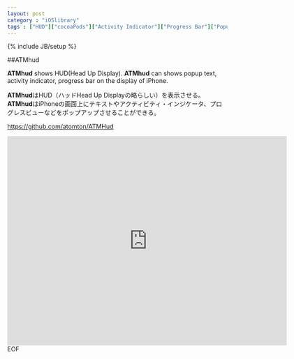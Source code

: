 ```yaml
---
layout: post
category : "iOSlibrary"
tags : ["HUD"]["cocoaPods"]["Activity Indicator"]["Progress Bar"]["Popup Message"]
---
```

{% include JB/setup %}

##ATMhud

**ATMhud** shows HUD(Head Up Display). **ATMhud** can shows popup text, activity indicator, progress bar on the display of iPhone.

**ATMhud**はHUD（ハッドHead Up Displayの略らしい）を表示させる。**ATMhud**はiPhoneの画面上にテキストやアクティビティ・インジケータ、プログレスビューなどをポップアップさせることができる。

https://github.com/atomton/ATMHud

<iframe width="640" height="480" src="http://www.youtube.com/embed/WO82PoAczTc" frameborder="0"></iframe>EOF